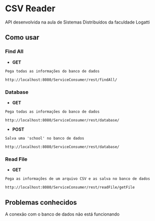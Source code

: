 # CSV Reader

API desenvolvida na aula de Sistemas Distribuídos da faculdade Logatti

## Como usar

### Find All

* **GET**
```
Pega todas as informações do banco de dados
```
```
http://localhost:8080/ServiceConsumer/rest/findAll/
```

### Database

* **GET**
```
Pega todas as informações do banco de dados
```
```
http://localhost:8080/ServiceConsumer/rest/database/
```

* **POST**
```
Salva uma 'school' no banco de dados
```
```
http://localhost:8080/ServiceConsumer/rest/database/
```

### Read File

* **GET**
```
Pega as informações de um arquivo CSV e as salva no banco de dados
```
```
http://localhost:8080/ServiceConsumer/rest/readFile/getFile
```

## Problemas conhecidos

A conexão com o banco de dados não está funcionando